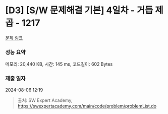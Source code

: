 # [D3] [S/W 문제해결 기본] 4일차 - 거듭 제곱 - 1217 

[문제 링크](https://swexpertacademy.com/main/code/problem/problemDetail.do?contestProbId=AV14dUIaAAUCFAYD) 

### 성능 요약

메모리: 20,440 KB, 시간: 145 ms, 코드길이: 602 Bytes

### 제출 일자

2024-08-06 12:19



> 출처: SW Expert Academy, https://swexpertacademy.com/main/code/problem/problemList.do
